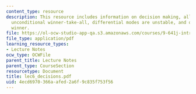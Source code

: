 ```yaml
---
content_type: resource
description: This resource includes information on decision making, all-to-all inhibition,
  unconditional winner-take-all, differential modes are unstable, and one possible
  winner.
file: https://ol-ocw-studio-app-qa.s3.amazonaws.com/courses/9-641j-introduction-to-neural-networks-spring-2005/4ecd6970366aafed2a6f9c835f753f56_lec6_decisions.pdf
file_type: application/pdf
learning_resource_types:
- Lecture Notes
ocw_type: OCWFile
parent_title: Lecture Notes
parent_type: CourseSection
resourcetype: Document
title: lec6_decisions.pdf
uid: 4ecd6970-366a-afed-2a6f-9c835f753f56
---
```

